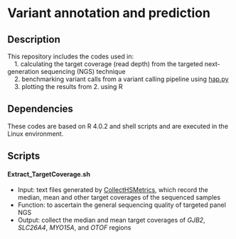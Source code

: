  # Variant annotation and prediction
 
 ## Description 
 This repository includes the codes used in:\
&nbsp;&nbsp;&nbsp;&nbsp;1. calculating the target coverage (read depth) from the targeted next-generation sequencing (NGS) technique\
&nbsp;&nbsp;&nbsp;&nbsp;2. benchmarking variant calls from a variant calling pipeline using [hap.py](https://www.illumina.com/products/by-type/informatics-products/basespace-sequence-hub/apps/hap-py-benchmarking.html)\
&nbsp;&nbsp;&nbsp;&nbsp;3. plotting the results from 2. using R
 
 
 ## Dependencies
 These codes are based on R 4.0.2 and shell scripts and are executed in the Linux environment.
 
 
 ## Scripts
 #### Extract_TargetCoverage.sh
   - Input: text files generated by [CollectHSMetrics](https://gatk.broadinstitute.org/hc/en-us/articles/360036856051-CollectHsMetrics-Picard-), which record the median, mean and other target coverages of the sequenced samples
   - Function: to ascertain the general sequencing quality of targeted panel NGS 
   - Output: collect the median and mean target coverages of *GJB2*, *SLC26A4*, *MYO15A*, and *OTOF* regions 
